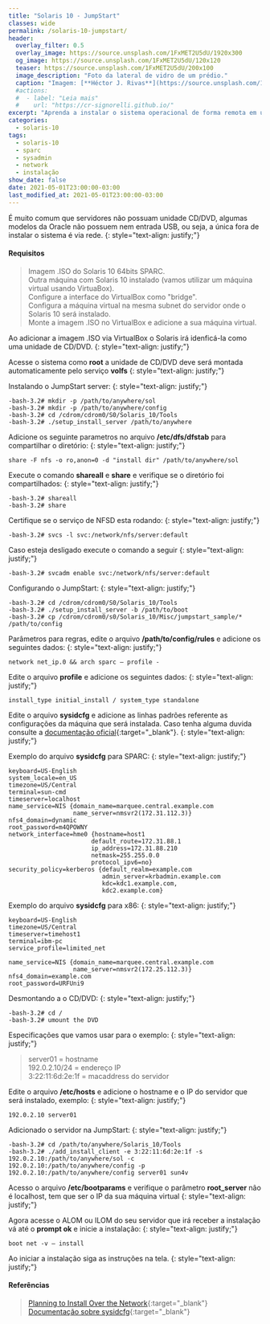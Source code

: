 ```yaml
---
title: "Solaris 10 - JumpStart"
classes: wide
permalink: /solaris-10-jumpstart/
header:
  overlay_filter: 0.5
  overlay_image: https://source.unsplash.com/1FxMET2U5dU/1920x300
  og_image: https://source.unsplash.com/1FxMET2U5dU/120x120
  teaser: https://source.unsplash.com/1FxMET2U5dU/200x100
  image_description: "Foto da lateral de vidro de um prédio."
  caption: "Imagem: [**Héctor J. Rivas**](https://source.unsplash.com/1FxMET2U5dU/1920x300)"
  #actions:
  #  - label: "Leia mais"
  #    url: "https://cr-signorelli.github.io/"
excerpt: "Aprenda a instalar o sistema operacional de forma remota em um servidor Oracle SPARC ou x86."
categories:
  - solaris-10
tags:
  - solaris-10
  - sparc
  - sysadmin
  - network
  - instalação
show_date: false
date: 2021-05-01T23:00:00-03:00
last_modified_at: 2021-05-01T23:00:00-03:00
---
```


É muito comum que servidores não possuam unidade CD/DVD, algumas modelos da Oracle não possuem nem entrada USB, ou seja, a única fora de instalar o sistema é via rede.
{: style="text-align: justify;"}

#### Requisitos

> Imagem .ISO do Solaris 10 64bits SPARC.  
> Outra máquina com Solaris 10 instalado (vamos utilizar um máquina virtual usando VirtuaBox).  
> Configure a interface do VirtualBox como "bridge".  
> Configura a máquina virtual na mesma subnet do servidor onde o Solaris 10 será instalado.  
> Monte a imagem .ISO no VirtualBox e adicione a sua máquina virtual.  

Ao adicionar a imagem .ISO via VirtualBox o Solaris irá idenficá-la como uma unidade de CD/DVD.
{: style="text-align: justify;"}

Acesse o sistema como **root** a unidade de CD/DVD deve será montada automaticamente pelo serviço **volfs**
{: style="text-align: justify;"}

Instalando o JumpStart server:
{: style="text-align: justify;"}

```console
-bash-3.2# mkdir -p /path/to/anywhere/sol
-bash-3.2# mkdir -p /path/to/anywhere/config
-bash-3.2# cd /cdrom/cdrom0/S0/Solaris_10/Tools
-bash-3.2# ./setup_install_server /path/to/anywhere
```

Adicione os seguinte parametros no arquivo **/etc/dfs/dfstab** para compartilhar o diretório:
{: style="text-align: justify;"}

```console
share -F nfs -o ro,anon=0 -d "install dir" /path/to/anywhere/sol
```

Execute o comando **shareall** e  **share** e verifique se o diretório foi compartilhados:
{: style="text-align: justify;"}

```console
-bash-3.2# shareall
-bash-3.2# share
```

Certifique se o serviço de NFSD esta rodando:
{: style="text-align: justify;"}

```console
-bash-3.2# svcs -l svc:/network/nfs/server:default
```

Caso esteja desligado execute o comando a seguir
{: style="text-align: justify;"}

```console
-bash-3.2# svcadm enable svc:/network/nfs/server:default
```

Configurando o JumpStart:
{: style="text-align: justify;"}

```console
-bash-3.2# cd /cdrom/cdrom0/S0/Solaris_10/Tools
-bash-3.2# ./setup_install_server -b /path/to/boot
-bash-3.2# cp /cdrom/cdrom0/s0/Solaris_10/Misc/jumpstart_sample/* /path/to/config
```

Parâmetros para regras, edite o arquivo **/path/to/config/rules** e adicione os seguintes dados:
{: style="text-align: justify;"}

```console
network net_ip.0 && arch sparc – profile -
```

Edite o arquivo **profile** e adicione os seguintes dados:
{: style="text-align: justify;"}

```console
install_type initial_install / system_type standalone
```

Edite o arquivo **sysidcfg** e adicione as linhas padrões referente as configurações da máquina que será instalada. Caso tenha alguma duvida consulte a [documentação oficial](https://docs.oracle.com/cd/E26505_01/html/E28037/preconsysid-55534.html){:target="_blank"}.
{: style="text-align: justify;"}

Exemplo do arquivo **sysidcfg** para SPARC:
{: style="text-align: justify;"}

```console
keyboard=US-English
system_locale=en_US
timezone=US/Central
terminal=sun-cmd
timeserver=localhost
name_service=NIS {domain_name=marquee.central.example.com
                  name_server=nmsvr2(172.31.112.3)}
nfs4_domain=dynamic
root_password=m4QPOWNY
network_interface=hme0 {hostname=host1 
                       default_route=172.31.88.1 
                       ip_address=172.31.88.210 
                       netmask=255.255.0.0 
                       protocol_ipv6=no}
security_policy=kerberos {default_realm=example.com 
                          admin_server=krbadmin.example.com 
                          kdc=kdc1.example.com, 
                          kdc2.example.com}
```

Exemplo do arquivo **sysidcfg** para x86:
{: style="text-align: justify;"}

```console
keyboard=US-English
timezone=US/Central
timeserver=timehost1
terminal=ibm-pc
service_profile=limited_net

name_service=NIS {domain_name=marquee.central.example.com
                  name_server=nmsvr2(172.25.112.3)}
nfs4_domain=example.com
root_password=URFUni9
```

Desmontando a o CD/DVD:
{: style="text-align: justify;"}

```console
-bash-3.2# cd /
-bash-3.2# umount the DVD
```

Especificações que vamos usar para o exemplo:
{: style="text-align: justify;"}

> server01 = hostname  
> 192.0.2.10/24 = endereço IP  
> 3:22:11:6d:2e:1f = macaddress do servidor  

Edite o arquivo **/etc/hosts** e adicione o hostname e o IP do servidor que será instalado, exemplo:
{: style="text-align: justify;"}

```console
192.0.2.10 server01
```

Adicionado o servidor na JumpStart:
{: style="text-align: justify;"}

```console
-bash-3.2# cd /path/to/anywhere/Solaris_10/Tools
-bash-3.2# ./add_install_client -e 3:22:11:6d:2e:1f -s 192.0.2.10:/path/to/anywhere/sol -c 192.0.2.10:/path/to/anywhere/config -p 192.0.2.10:/path/to/anywhere/config server01 sun4v
```

Acesso o arquivo **/etc/bootparams** e verifique o parâmetro **root_server** não é localhost, tem que ser o IP da sua máquina virtual
{: style="text-align: justify;"}

Agora acesse o ALOM ou ILOM do seu servidor que irá receber a instalação vá até o **prompt ok** e inicie a instalação:
{: style="text-align: justify;"}

```console
boot net -v – install
```

Ao iniciar a instalação siga as instruções na tela.
{: style="text-align: justify;"}

#### Referências

> [Planning to Install Over the Network](https://docs.oracle.com/cd/E26505_01/html/E28037/ejusv.html#scrolltoc){:target="_blank"}  
> [Documentação sobre sysidcfg](https://docs.oracle.com/cd/E26505_01/html/E28037/preconsysid-55534.html){:target="_blank"}  
